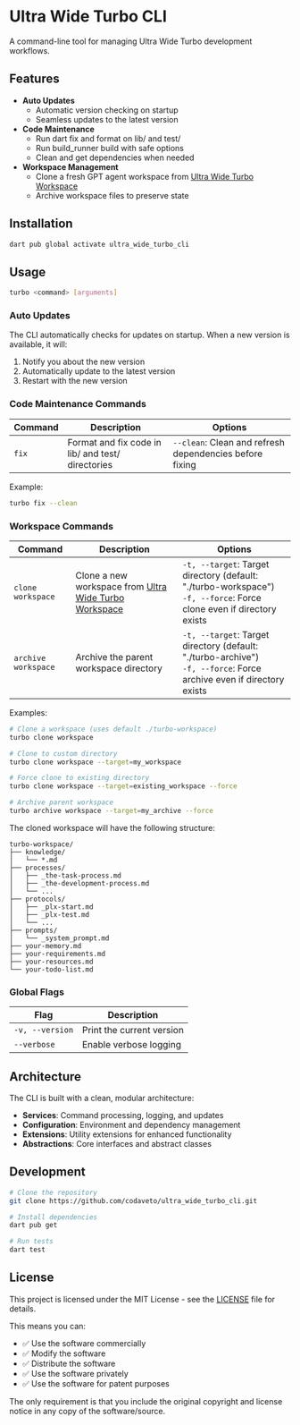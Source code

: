 # Ultra Wide Turbo CLI

A command-line tool for managing Ultra Wide Turbo development workflows.

## Features

- **Auto Updates**
  - Automatic version checking on startup
  - Seamless updates to the latest version
- **Code Maintenance**
  - Run dart fix and format on lib/ and test/
  - Run build_runner build with safe options
  - Clean and get dependencies when needed
- **Workspace Management**
  - Clone a fresh GPT agent workspace from [Ultra Wide Turbo Workspace](https://github.com/ultrawideturbodev/ultra_wide_turbo_workspace)
  - Archive workspace files to preserve state

## Installation

```bash
dart pub global activate ultra_wide_turbo_cli
```

## Usage

```bash
turbo <command> [arguments]
```

### Auto Updates

The CLI automatically checks for updates on startup. When a new version is available, it will:
1. Notify you about the new version
2. Automatically update to the latest version
3. Restart with the new version

### Code Maintenance Commands

| Command | Description | Options |
|---------|-------------|---------|
| `fix` | Format and fix code in lib/ and test/ directories | `--clean`: Clean and refresh dependencies before fixing |

Example:
```bash
turbo fix --clean
```

### Workspace Commands

| Command | Description | Options |
|---------|-------------|---------|
| `clone workspace` | Clone a new workspace from [Ultra Wide Turbo Workspace](https://github.com/ultrawideturbodev/ultra_wide_turbo_workspace) | `-t, --target`: Target directory (default: "./turbo-workspace") <br> `-f, --force`: Force clone even if directory exists |
| `archive workspace` | Archive the parent workspace directory | `-t, --target`: Target directory (default: "./turbo-archive") <br> `-f, --force`: Force archive even if directory exists |

Examples:
```bash
# Clone a workspace (uses default ./turbo-workspace)
turbo clone workspace

# Clone to custom directory
turbo clone workspace --target=my_workspace

# Force clone to existing directory
turbo clone workspace --target=existing_workspace --force

# Archive parent workspace
turbo archive workspace --target=my_archive --force
```

The cloned workspace will have the following structure:
```
turbo-workspace/
├── knowledge/
│   └── *.md
├── processes/
│   ├── _the-task-process.md
│   ├── _the-development-process.md
│   └── ...
├── protocols/
│   ├── _plx-start.md
│   ├── _plx-test.md
│   └── ...
├── prompts/
│   └── _system_prompt.md
├── your-memory.md
├── your-requirements.md
├── your-resources.md
└── your-todo-list.md
```

### Global Flags

| Flag | Description |
|------|-------------|
| `-v, --version` | Print the current version |
| `--verbose` | Enable verbose logging |

## Architecture

The CLI is built with a clean, modular architecture:

- **Services**: Command processing, logging, and updates
- **Configuration**: Environment and dependency management
- **Extensions**: Utility extensions for enhanced functionality
- **Abstractions**: Core interfaces and abstract classes

## Development

```bash
# Clone the repository
git clone https://github.com/codaveto/ultra_wide_turbo_cli.git

# Install dependencies
dart pub get

# Run tests
dart test
```

## License

This project is licensed under the MIT License - see the [LICENSE](LICENSE) file for details.

This means you can:
- ✅ Use the software commercially
- ✅ Modify the software
- ✅ Distribute the software
- ✅ Use the software privately
- ✅ Use the software for patent purposes

The only requirement is that you include the original copyright and license notice in any copy of the software/source.
